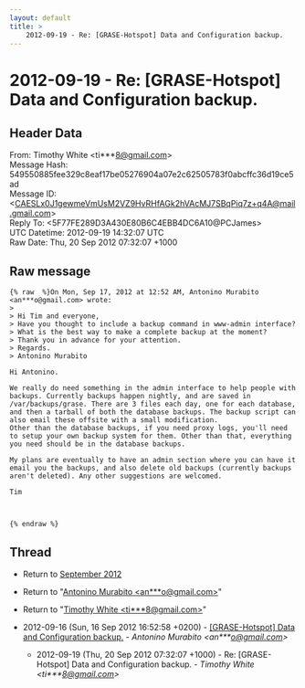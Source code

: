```yaml
---
layout: default
title: >
    2012-09-19 - Re: [GRASE-Hotspot] Data and Configuration backup.
---
```


# 2012-09-19 - Re: [GRASE-Hotspot] Data and Configuration backup.

## Header Data

From: Timothy White \<ti***8@gmail.com\><br>
Message Hash: 549550885fee329c8eaf17be05276904a07e2c62505783f0abcffc36d19ce5ad<br>
Message ID: \<CAESLx0J1gewmeVmUsM2VZ9HvRHfAGk2hVAcMJ7SBqPiq7z+q4A@mail.gmail.com\><br>
Reply To: \<5F77FE289D3A430E80B6C4EBB4DC6A10@PCJames\><br>
UTC Datetime: 2012-09-19 14:32:07 UTC<br>
Raw Date: Thu, 20 Sep 2012 07:32:07 +1000<br>

## Raw message

```
{% raw  %}On Mon, Sep 17, 2012 at 12:52 AM, Antonino Murabito
<an***o@gmail.com> wrote:
>
> Hi Tim and everyone,
> Have you thought to include a backup command in www-admin interface?
> What is the best way to make a complete backup at the moment?
> Thank you in advance for your attention.
> Regards.
> Antonino Murabito

Hi Antonino.

We really do need something in the admin interface to help people with
backups. Currently backups happen nightly, and are saved in
/var/backups/grase. There are 3 files each day, one for each database,
and then a tarball of both the database backups. The backup script can
also email these offsite with a small modification.
Other than the database backups, if you need proxy logs, you'll need
to setup your own backup system for them. Other than that, everything
you need should be in the database backups.

My plans are eventually to have an admin section where you can have it
email you the backups, and also delete old backups (currently backups
aren't deleted). Any other suggestions are welcomed.

Tim



{% endraw %}
```

## Thread

+ Return to [September 2012](/archive/2012/09)

+ Return to "[Antonino Murabito <an***o<span>@</span>gmail.com>](/authors/an___o_at_gmail_com)"
+ Return to "[Timothy White <ti***8<span>@</span>gmail.com>](/authors/ti___8_at_gmail_com)"

+ 2012-09-16 (Sun, 16 Sep 2012 16:52:58 +0200) - [[GRASE-Hotspot] Data and Configuration backup.](/archive/2012/09/a0143cf24dc17c3fdd3797bc5b1eb0b96d80d8f63940747affc38ccec02d0a98) - _Antonino Murabito \<an***o@gmail.com\>_
  + 2012-09-19 (Thu, 20 Sep 2012 07:32:07 +1000) - Re: [GRASE-Hotspot] Data and Configuration backup. - _Timothy White \<ti***8@gmail.com\>_

